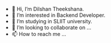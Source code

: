 - 👋 Hi, I’m Dilshan Theekshana.
- 👀 I’m interested in Backend Developer.
- 🌱 I’m studying in SLIIT university.
- 💞️ I’m looking to collaborate on ...
- 📫 How to reach me ...

<!---
IT22329110/IT22329110 is a ✨ special ✨ repository because its `README.md` (this file) appears on your GitHub profile.
You can click the Preview link to take a look at your changes.
--->
